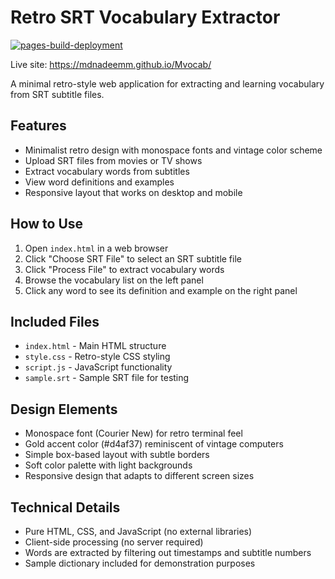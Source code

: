 # Retro SRT Vocabulary Extractor

[![pages-build-deployment](https://github.com/mdnadeemm/Mvocab/actions/workflows/pages.yml/badge.svg)](https://github.com/mdnadeemm/Mvocab/actions/workflows/pages.yml)

Live site: https://mdnadeemm.github.io/Mvocab/

A minimal retro-style web application for extracting and learning vocabulary from SRT subtitle files.

## Features

- Minimalist retro design with monospace fonts and vintage color scheme
- Upload SRT files from movies or TV shows
- Extract vocabulary words from subtitles
- View word definitions and examples
- Responsive layout that works on desktop and mobile

## How to Use

1. Open `index.html` in a web browser
2. Click "Choose SRT File" to select an SRT subtitle file
3. Click "Process File" to extract vocabulary words
4. Browse the vocabulary list on the left panel
5. Click any word to see its definition and example on the right panel

## Included Files

- `index.html` - Main HTML structure
- `style.css` - Retro-style CSS styling
- `script.js` - JavaScript functionality
- `sample.srt` - Sample SRT file for testing

## Design Elements

- Monospace font (Courier New) for retro terminal feel
- Gold accent color (#d4af37) reminiscent of vintage computers
- Simple box-based layout with subtle borders
- Soft color palette with light backgrounds
- Responsive design that adapts to different screen sizes

## Technical Details

- Pure HTML, CSS, and JavaScript (no external libraries)
- Client-side processing (no server required)
- Words are extracted by filtering out timestamps and subtitle numbers
- Sample dictionary included for demonstration purposes
